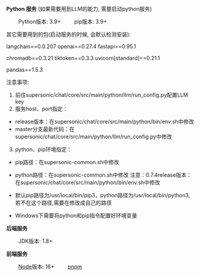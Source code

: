 **Python 服务** (如果需要用到LLM的能力, 需要启动python服务)

&ensp;&ensp;&ensp;&ensp; Python版本: 3.9+
&ensp;&ensp;&ensp;&ensp; pip版本: 3.9+

其它需要用到的包(启动服务的时候, 会默认检测安装):

langchain==0.0.207    openai==0.27.4    fastapi==0.95.1

chromadb==0.3.21    tiktoken==0.3.3    uvicorn[standard]==0.21.1

pandas==1.5.3

注意事项:
1. 前往supersonic/chat/core/src/main/python/llm/run_config.py配置LLM key
2. 服务host、port指定：
* release版本：在supersonic/chat/core/src/main/python/bin/env.sh中修改
* master分支最新代码：在supersonic/chat/core/src/main/python/llm/run_config.py中修改
3. python、pip环境指定：
  * pip路径：在supersonic-common.sh中修改
  * python路径：在supersonic-common.sh中修改
注意：0.7.4release版本：在supersonic/chat/core/src/main/python/bin/env.sh中修改

* 默认pip路径为/usr/local/bin/pip3，python路径为/usr/local/bin/python3, 若不在这个路径,需要在修改成自己的路径
* Windows下需要将python和pip指令配置好环境变量


**后端服务**

&ensp;&ensp;&ensp;&ensp; JDK版本: 1.8+

**前端服务**

&ensp;&ensp;&ensp;&ensp; [Node](https://nodejs.org/)版本: 16+
&ensp;&ensp;&ensp;&ensp; [pnpm](https://pnpm.io/)

